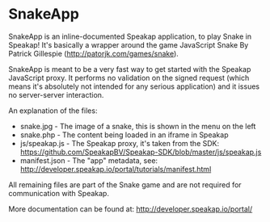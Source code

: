 SnakeApp
========

SnakeApp is an inline-documented Speakap application, to play Snake in Speakap! It's basically a wrapper around the game JavaScript Snake By Patrick Gillespie (http://patorjk.com/games/snake).

SnakeApp is meant to be a very fast way to get started with the Speakap JavaScript proxy. It performs no validation on the signed request (which means it's absolutely not intended for any serious application) and it issues no server-server interaction.

An explanation of the files:

* snake.jpg - The image of a snake, this is shown in the menu on the left
* snake.php - The content being loaded in an iframe in Speakap
* js/speakap.js - The Speakap proxy, it's taken from the SDK: https://github.com/SpeakapBV/Speakap-SDK/blob/master/js/speakap.js
* manifest.json - The "app" metadata, see: http://developer.speakap.io/portal/tutorials/manifest.html

All remaining files are part of the Snake game and are not required for communication with Speakap.

More documentation can be found at: http://developer.speakap.io/portal/
